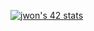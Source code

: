 [![jwon's 42 stats](https://badge42.herokuapp.com/api/stats/jwon?privacyName=true)](https://profile.intra.42.fr/users/jwon)
